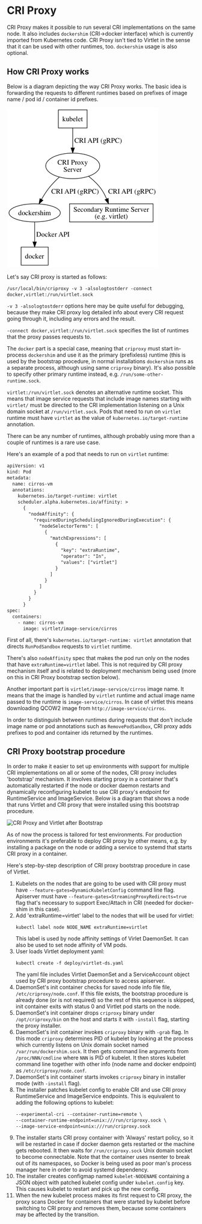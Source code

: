 # CRI Proxy

CRI Proxy makes it possible to run several CRI implementations on the
same node. It also includes `dockershim` (CRI->docker interface) which
is currently imported from Kubernetes code. CRI Proxy isn't tied to
Virtlet in the sense that it can be used with other runtimes,
too. `dockershim` usage is also optional.

## How CRI Proxy works

Below is a diagram depicting the way CRI Proxy works. The basic idea
is forwarding the requests to different runtimes based on prefixes of
image name / pod id / container id prefixes.

![CRI Request Path](criproxy.png)

Let's say CRI proxy is started as follows:
```
/usr/local/bin/criproxy -v 3 -alsologtostderr -connect docker,virtlet:/run/virtlet.sock
```

`-v 3 -alsologtostderr` options here may be quite useful for
debugging, because they make CRI proxy log detailed info about every
CRI request going through it, including any errors and the result.

`-connect docker,virtlet:/run/virtlet.sock` specifies the list of
runtimes that the proxy passes requests to.

The `docker` part is a special case, meaning that `criproxy` must
start in-process `dockershim` and use it as the primary (prefixless)
runtime (this is used by the bootstrap procedure, in normal
installations `dockershim` runs as a separate process, although using
same `criproxy` binary).  It's also possible to specify other primary
runtime instead, e.g. `/run/some-other-runtime.sock`.

`virtlet:/run/virtlet.sock` denotes an alternative runtime
socket. This means that image service requests that include image
names starting with `virtlet/` must be directed to the CRI
implementation listening on a Unix domain socket at
`/run/virtlet.sock`. Pods that need to run on `virtlet` runtime must
have `virtlet` as the value of `kubernetes.io/target-runtime`
annotation.

There can be any number of runtimes, although probably using more than
a couple of runtimes is a rare use case.

Here's an example of a pod that needs to run on `virtlet` runtime:
```
apiVersion: v1
kind: Pod
metadata:
  name: cirros-vm
  annotations:
    kubernetes.io/target-runtime: virtlet
    scheduler.alpha.kubernetes.io/affinity: >
      {
        "nodeAffinity": {
          "requiredDuringSchedulingIgnoredDuringExecution": {
            "nodeSelectorTerms": [
              {
                "matchExpressions": [
                  {
                    "key": "extraRuntime",
                    "operator": "In",
                    "values": ["virtlet"]
                  }
                ]
              }
            ]
          }
        }
      }
spec:
  containers:
    - name: cirros-vm
      image: virtlet/image-service/cirros
```

First of all, there's `kubernetes.io/target-runtime: virtlet`
annotation that directs `RunPodSandbox` requests to `virtlet` runtime.

There's also `nodeAffinity` spec that makes the pod run only on the
nodes that have `extraRuntime=virtlet` label. This is not required
by CRI proxy mechanism itself and is related to deployment mechanism
being used (more on this in CRI Proxy bootstrap section below).

Another important part is `virtlet/image-service/cirros` image name.
It means that the image is handled by `virtlet` runtime and actual
image name passed to the runtime is `image-service/cirros`. In case of
virtlet this means downloading QCOW2 image from
`http://image-service/cirros`.

In order to distinguish between runtimes during requests that don't
include image name or pod annotations such as `RemovePodSandbox`, CRI
proxy adds prefixes to pod and container ids returned by the runtimes.

## CRI Proxy bootstrap procedure

In order to make it easier to set up environments with support for
multiple CRI implementations on all or some of the nodes, CRI proxy
includes 'bootstrap' mechanism. It involves starting proxy in a
container that's automatically restarted if the node or docker daemon
restarts and dynamically reconfiguring kubelet to use CRI proxy's
endpoint for RuntimeService and ImageService. Below is a diagram that
shows a node that runs Virtlet and CRI proxy that were installed using
this bootstrap procedure.

![CRI Proxy and Virtlet after Bootstrap](bootstrap.png)

As of now the process is tailored for test environments. For
production environments it's preferable to deploy CRI proxy by other
means, e.g. by installing a package on the node or adding
a service to systemd that starts CRI proxy in a container.

Here's step-by-step description of CRI proxy bootstrap procedure
in case of Virtlet.

1. Kubelets on the nodes that are going to be used with CRI proxy
   must have `--feature-gates=DynamicKubeletConfig` command line flag.
   Apiserver must have `--feature-gates=StreamingProxyRedirects=true`
   flag that's necessary to support Exec/Attach in CRI (needed for
   docker-shim in this case).
2. Add 'extraRuntime=virtlet' label to the nodes that will be used for virtlet:
   ```
   kubectl label node NODE_NAME extraRuntime=virtlet
   ```
   This label is used by node affinity settings of Virlet DaemonSet.
   It can also be used to set node affinity of VM pods.
3. User loads Virtlet deployment yaml:
   ```
   kubectl create -f deploy/virtlet-ds.yaml
   ```
   The yaml file includes Virtlet DaemonSet and a ServiceAccount object used by
   CRI proxy bootstrap procedure to access apiserver.
4. DaemonSet's init container checks for saved node info file file,
   `/etc/criproxy/node.conf`. If this file exists, the bootstrap
   procedure is already done (or is not required) so the rest of this
   sequence is skipped, init container exits with status 0 and Virtlet
   pod starts on the node.
5. DaemonSet's init container drops `criproxy` binary under
   `/opt/criproxy/bin` on the host and starts it with `-install` flag,
   starting the proxy installer.
6. DaemonSet's init container invokes `criproxy` binary with `-grab`
   flag. In this mode `criproxy` determines PID of kubelet by looking
   at the process which currently listens on Unix domain socket named
   `/var/run/dockershim.sock`. It then gets command line arguments
   from `/proc/NNN/cmdline` where `NNN` is PID of kubelet. It then
   stores kubelet command line together with other info (node name and
   docker endpoint) as `/etc/criproxy/node.conf`.
7. DaemonSet's init container starts invokes `criproxy` binary in
   installer mode (with `-install` flag).
8. The installer patches kubelet config to enable CRI and use CRI proxy
   RuntimeService and ImageService endpoints. This is equivalent to
   adding the following options to kubelet:
   ```
   --experimental-cri --container-runtime=remote \
   --container-runtime-endpoint=unix:///run/criproxy.sock \
   --image-service-endpoint=unix:///run/criproxy.sock
   ```
9. The installer starts CRI proxy container with 'Always' restart
   policy, so it will be restarted in case if docker daemon gets
   restarted or the machine gets rebooted. It then waits for
   `/run/criproxy.sock` Unix domain socket to become connectable.
   Note that the container uses nsenter to break out of
   its namespaces, so Docker is being used as poor man's
   process manager here in order to avoid systemd dependency.
10. The installer creates configmap named `kubelet-NODENAME` containing
    a JSON object with patched kubelet config under `kubelet.config`
    key. This causes kubelet to restart and pick up the new config.
11. When the new kubelet process makes its first request to CRI proxy,
    the proxy scans Docker for containers that were started by kubelet
    before switching to CRI proxy and removes them, because some
    containers may be affected by the transition.
